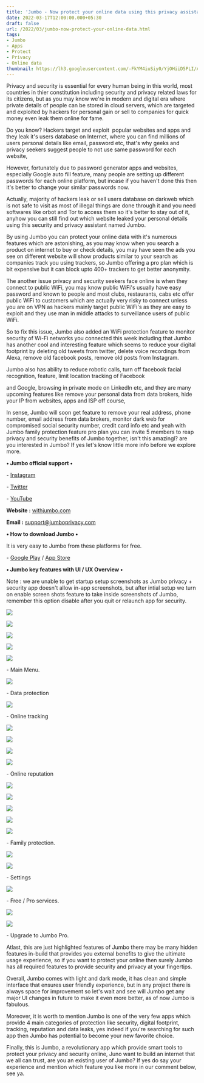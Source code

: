 ```yaml
---
title: 'Jumbo - Now protect your online data using this privacy assistant.'
date: 2022-03-17T12:00:00.000+05:30
draft: false
url: /2022/03/jumbo-now-protect-your-online-data.html
tags: 
- Jumbo
- Apps
- Protect
- Privacy
- Online data
thumbnail: https://lh3.googleusercontent.com/-FkYM4iuSiy0/YjOHiiD5PLI/AAAAAAAAJu0/DjR1tpuSF2Q0IXjpKNJ2KnZycnUNPnZEACNcBGAsYHQ/s1600/1647544199812454-0.png
---
```


  

Privacy and security is essential for every human being in this world, most countries in thier constitution including security and privacy related laws for its citizens, but as you may know we're in modern and digital era where private details of people can be stored in cloud servers, which are targeted and exploited by hackers for personal gain or sell to companies for quick money even leak them online for fame.

  

Do you know? Hackers target and exploit  popular websites and apps and they leak it's users database on Internet, where you can find millions of users personal details like email, password etc, that's why geeks and privacy seekers suggest people to not use same password for each website, 

  

However, fortunately due to password generator apps and websites, especially Google auto fill feature, many people are setting up different passwords for each online platform, but incase if you haven't done this then it's better to change your similar passwords now.

  

Actually, majority of hackers leak or sell users database on darkweb which is not safe to visit as most of illegal things are done through it and you need softwares like orbot and Tor to access them so it's better to stay out of it, anyhow you can still find out which website leaked your personal details using this security and privacy assistant named Jumbo.

  

By using Jumbo you can protect your online data with it's numerous features which are astonishing, as you may know when you search a product on internet to buy or check details, you may have seen the ads you see on different website will show products similar to your search as companies track you using trackers, so Jumbo offering a pro plan which is bit expensive but it can block upto 400+ trackers to get better anonymity.

  

The another issue privacy and security seekers face online is when they connect to public WiFi, you may know public WiFi's usually have easy password and known to people and most clubs, restaurants, cabs etc offer public WiFi to customers which are actually very risky to connect unless you are on VPN as hackers mainly target public WiFi's as they are easy to exploit and they use man in middle attacks to surveillance users of public WiFi.

  

So to fix this issue, Jumbo also added an WiFi protection feature to monitor security of Wi-Fi networks you connected this week including that Jumbo has another cool and interesting feature which seems to reduce your digital footprint by deleting old tweets from twitter, delete voice recordings from Alexa, remove old facebook posts, remove old posts from Instagram.

  

Jumbo also has ability to reduce robotic calls, turn off facebook facial recognition, feature, limit location tracking of Facebook

and Google, browsing in private mode on LinkedIn etc, and they are many upcoming features like remove your personal data from data brokers, hide your IP from websites, apps and ISP off course,

  

In sense, Jumbo will soon get feature to remove your real address, phone number, email address from data brokers, monitor dark web for compromised social security number, credit card info etc and yeah with Jumbo family protection feature pro plan you can invite 5 members to reap privacy and security benefits of Jumbo together, isn't this amazingl? are you interested in Jumbo? If yes let's know little more info before we explore more.

  

**• Jumbo official support •**

  

\- [Instagram](https://www.instagram.com/jumboprivacy/)

\- [Twitter](https://twitter.com/jumboprivacy)

\- [YouTube](https://youtube.com/c/JumboPrivacy)

**Website :** [withjumbo.com](http://withjumbo.com)

**Email :** [support@jumboprivacy.com](mailto:support@jumboprivacy.com)

**• How to download Jumbo •**

It is very easy to Jumbo from these platforms for free.

  

\- [Google Play](https://play.google.com/store/apps/details?id=com.jumboprivacy) / [App Store](https://apps.apple.com/us/app/jumbo-privacy-security/id1454039975)

  

**• Jumbo key features with UI / UX Overview •**

Note : we are unable to get startup setup screenshots as Jumbo privacy + security app doesn't allow in-app screenshots, but after intial setup we turn on enable screen shots feature to take inside screenshots of Jumbo, remember this option disable after you quit or relaunch app for security.

  

 ![](https://lh3.googleusercontent.com/-GIarj5RjTmo/YjOHhzOAd6I/AAAAAAAAJuw/zrp9Kb1Fr8UpRt9_lEpKYubdC-PYcQqlACNcBGAsYHQ/s1600/1647544196369081-1.png) 

  

 ![](https://lh3.googleusercontent.com/-36S1E4xz4pA/YjOHg_CmHGI/AAAAAAAAJus/1sdh1cJE1moCumhphjLtKVc9Yzup3NdOQCNcBGAsYHQ/s1600/1647544192556041-2.png) 

  

 ![](https://lh3.googleusercontent.com/-iH5u4sZKfrA/YjOHf_wsv8I/AAAAAAAAJuo/cBI7G9AHZoAQf5f_qy_2vtZ4C-DKvH2WgCNcBGAsYHQ/s1600/1647544188987801-3.png) 

  

 ![](https://lh3.googleusercontent.com/-Yy7G_wI6AKs/YjOHfPQY-vI/AAAAAAAAJuk/_kY3pwrd8DMy4c5R5qQAE5TaymDU16q1gCNcBGAsYHQ/s1600/1647544184896421-4.png) 

  

 ![](https://lh3.googleusercontent.com/-azHb8924ouo/YjOHeOPsh4I/AAAAAAAAJug/RoYS0pgmwx85KDJBteFCyVdxYl75kWwzgCNcBGAsYHQ/s1600/1647544181354549-5.png) 

  

\- Main Menu.

  

 ![](https://lh3.googleusercontent.com/-4dyTO4iFsVE/YjOHdDU6wEI/AAAAAAAAJuc/p0e9pnJTiWMlzqVLpmwR3npaK2xyl2A1gCNcBGAsYHQ/s1600/1647544177557481-6.png) 

  

\- Data protection

  

 ![](https://lh3.googleusercontent.com/-7OoBF4upoWs/YjOHcHXC9hI/AAAAAAAAJuY/6geOpXudlJwsBIDVuqjBWRmUBlVr_F7ewCNcBGAsYHQ/s1600/1647544173422300-7.png) 

  

\- Online tracking 

  

 ![](https://lh3.googleusercontent.com/-k-wDeJWJY4Y/YjOHbInhMMI/AAAAAAAAJuU/JIWF2vfcwP8q1yYKCGtMhpHTVC18_vYqACNcBGAsYHQ/s1600/1647544168969691-8.png) 

  

 ![](https://lh3.googleusercontent.com/-q8AmCjcqFDM/YjOHaG-vKlI/AAAAAAAAJuQ/YRmxjiXlQrMc9evmVdO8QRe6MViHaZ2AgCNcBGAsYHQ/s1600/1647544165115558-9.png) 

  

 ![](https://lh3.googleusercontent.com/-g2RRc_tC2W8/YjOHZBFSBLI/AAAAAAAAJuM/Y5LWCUKpuckos_bp1-PflpMVJz2rv4nDACNcBGAsYHQ/s1600/1647544161569345-10.png) 

  

 ![](https://lh3.googleusercontent.com/-YArE0ueeLAo/YjOHYOvvEAI/AAAAAAAAJuI/KNoZH8RIyUwrWSM6n_HgUTJX3o9fuWUUwCNcBGAsYHQ/s1600/1647544157423554-11.png) 

  

\- Online reputation

  

 ![](https://lh3.googleusercontent.com/-HpV2o-CDS1w/YjOHXN7VKBI/AAAAAAAAJuE/72T61CK6q04DkUFlTeHIl4nogRL2Q-Q1QCNcBGAsYHQ/s1600/1647544153401582-12.png) 

  

 ![](https://lh3.googleusercontent.com/-ColXFCo4vXw/YjOHWICQ-sI/AAAAAAAAJuA/WOE_Ow3kPlYA1t_KOwK9qWHMbG0IyU9sACNcBGAsYHQ/s1600/1647544149270216-13.png) 

  

 ![](https://lh3.googleusercontent.com/-cYSbZMufC0o/YjOHVKcVpQI/AAAAAAAAJt8/1BsDgHDqVP0KxJHNoJv3nCi58qUIMk8PQCNcBGAsYHQ/s1600/1647544145420738-14.png) 

  

 ![](https://lh3.googleusercontent.com/-N_dfNTYlKSM/YjOHUKhBOII/AAAAAAAAJt4/_gFuqSJnDLQMGGst-cco7oUxjcRb9CEiQCNcBGAsYHQ/s1600/1647544141824485-15.png) 

  

 ![](https://lh3.googleusercontent.com/-MyIJitrRe-0/YjOHTEFuHHI/AAAAAAAAJt0/do80gQXCPF8owFJaqCXG5hsYSu5ccOyFwCNcBGAsYHQ/s1600/1647544137748675-16.png) 

  

\- Family protection.

  

 ![](https://lh3.googleusercontent.com/-uijgoHnlN3c/YjOHSMqKXFI/AAAAAAAAJtw/E7aB5oCNgw8CguMyTkcBNxGHV0S7mE8JACNcBGAsYHQ/s1600/1647544133617359-17.png) 

  

 ![](https://lh3.googleusercontent.com/-DFHreNFXQ0Y/YjOHRFHVrDI/AAAAAAAAJts/qG1EyRJ21S0pShPLjKYzjk7vsdIbUE5GwCNcBGAsYHQ/s1600/1647544129292131-18.png) 

  

\- Settings

  

 ![](https://lh3.googleusercontent.com/-J6xxw2XdWmE/YjOHQKxF0JI/AAAAAAAAJto/jOYcz_52nrYgcAkfTMBGs_RUph5MZXN3QCNcBGAsYHQ/s1600/1647544125104344-19.png) 

  

\- Free / Pro services.

  

 ![](https://lh3.googleusercontent.com/-scaBEBL49l0/YjOHPCmupnI/AAAAAAAAJtk/6lMWRxAUtAMNHfTSVIc2NuFrx4c3CQHGACNcBGAsYHQ/s1600/1647544120823239-20.png) 

  

 ![](https://lh3.googleusercontent.com/-sijTrQWyRzQ/YjOHN9wyXWI/AAAAAAAAJtg/IJcVBOXGb_0JMmK4kNXKUiAMfLiBzA5kwCNcBGAsYHQ/s1600/1647544111822452-21.png) 

  

\- Upgrade to Jumbo Pro.

  

Atlast, this are just highlighted features of Jumbo there may be many hidden features in-build that provides you external benefits to give the ultimate usage experience, so if you want to protect your online then surely Jumbo has all required features to provide security and privacy at your fingertips.

  

Overall, Jumbo comes with light and dark mode, it has clean and simple interface that ensures user friendly experience, but in any project there is always space for improvement so let's wait and see will Jumbo get any major UI changes in future to make it even more better, as of now Jumbo is fabulous.

  

Moreover, it is worth to mention Jumbo is one of the very few apps which provide 4 main categories of protection like security, digital footprint, tracking, reputation and data leaks, yes indeed if you're searching for such app then Jumbo has potential to become your new favorite choice.

  

Finally, this is Jumbo, a revolutionary app which provide smart tools to protect your privacy and security online, Juno want to build an internet that we all can trust, are you an existing user of Jumbo? If yes do say your experience and mention which feature you like more in our comment below, see ya.
